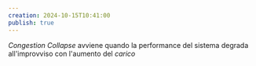 ```yaml
---
creation: 2024-10-15T10:41:00
publish: true
---
```

*Congestion Collapse* avviene quando la performance del sistema degrada all'improvviso con l'aumento del *carico*

